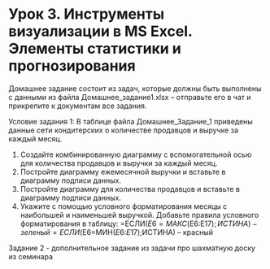 # Урок 3. Инструменты визуализации в MS Excel. Элементы статистики и прогнозирования

Домашнее задание состоит из задач, которые должны быть выполнены с данными из файла Домашнее_задание1.xlsx – отправьте его в чат и прикрепите к документам все задания.

Условие задания 1: В таблице файла Домашнее_Задание_1 приведены данные сети кондитерских о количестве продавцов и выручке за каждый месяц.

1. Создайте комбинированную диаграмму с вспомогательной осью для количества продавцов и выручки за каждый месяц.
2. Постройте диаграмму ежемесячной выручки и вставьте в диаграмму подписи данных.
3. Постройте диаграмму для количества продавцов и вставьте в диаграмму подписи данных.
4. Укажите с помощью условного форматирования месяцы с наибольшей и наименьшей выручкой.
Добавьте правила условного форматирования в таблицу:
=ЕСЛИ($E6=МАКС($E$6:$E$17);ИСТИНА) - зеленый
=ЕСЛИ($E6=МИН($E$6:$E$17);ИСТИНА) – красный

Задание 2 - дополнительное задание из задачи про шахматную доску из семинара
